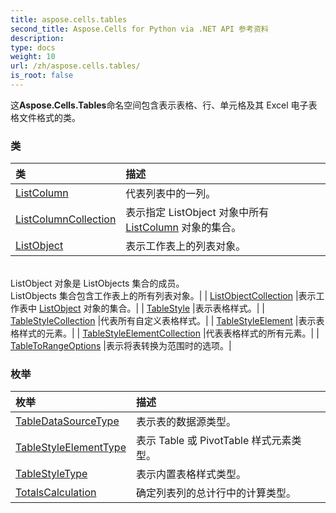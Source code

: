 ```yaml
---
title: aspose.cells.tables
second_title: Aspose.Cells for Python via .NET API 参考资料
description:
type: docs
weight: 10
url: /zh/aspose.cells.tables/
is_root: false
---
```

这**Aspose.Cells.Tables**命名空间包含表示表格、行、单元格及其 Excel 电子表格文件格式的类。

### 类
|类|描述|
| :- | :- |
| [ListColumn](/cells/python-net/zh/aspose.cells.tables/listcolumn) |代表列表中的一列。|
| [ListColumnCollection](/cells/python-net/zh/aspose.cells.tables/listcolumncollection) |表示指定 ListObject 对象中所有 [ListColumn](/cells/python-net/zh/aspose.cells.tables/listcolumn) 对象的集合。|
| [ListObject](/cells/python-net/zh/aspose.cells.tables/listobject) |表示工作表上的列表对象。<br/> ListObject 对象是 ListObjects 集合的成员。<br/> ListObjects 集合包含工作表上的所有列表对象。|
| [ListObjectCollection](/cells/python-net/zh/aspose.cells.tables/listobjectcollection) |表示工作表中 [ListObject](/cells/python-net/zh/aspose.cells.tables/listobject) 对象的集合。|
| [TableStyle](/cells/python-net/zh/aspose.cells.tables/tablestyle) |表示表格样式。|
| [TableStyleCollection](/cells/python-net/zh/aspose.cells.tables/tablestylecollection) |代表所有自定义表格样式。|
| [TableStyleElement](/cells/python-net/zh/aspose.cells.tables/tablestyleelement) |表示表格样式的元素。|
| [TableStyleElementCollection](/cells/python-net/zh/aspose.cells.tables/tablestyleelementcollection) |代表表格样式的所有元素。|
| [TableToRangeOptions](/cells/python-net/zh/aspose.cells.tables/tabletorangeoptions) |表示将表转换为范围时的选项。|


### 枚举
|枚举|描述|
| :- | :- |
| [TableDataSourceType](/cells/python-net/zh/aspose.cells.tables/tabledatasourcetype) |表示表的数据源类型。|
| [TableStyleElementType](/cells/python-net/zh/aspose.cells.tables/tablestyleelementtype) |表示 Table 或 PivotTable 样式元素类型。|
| [TableStyleType](/cells/python-net/zh/aspose.cells.tables/tablestyletype) |表示内置表格样式类型。|
| [TotalsCalculation](/cells/python-net/zh/aspose.cells.tables/totalscalculation) |确定列表列的总计行中的计算类型。|


